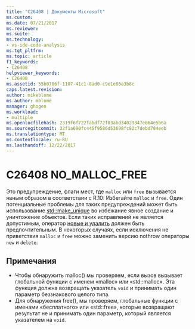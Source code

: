 ```yaml
---
title: "C26408 | Документы Microsoft"
ms.custom: 
ms.date: 07/21/2017
ms.reviewer: 
ms.suite: 
ms.technology:
- vs-ide-code-analysis
ms.tgt_pltfrm: 
ms.topic: article
f1_keywords:
- C26408
helpviewer_keywords:
- C26408
ms.assetid: 55b0706f-1107-41c1-8ad0-c9e1e86a3b8c
caps.latest.revision: 
author: mikeblome
ms.author: mblome
manager: ghogen
ms.workload:
- multiple
ms.openlocfilehash: 2319f6f722fabdf72f03abd34029347e064e5b6a
ms.sourcegitcommit: 32f1a690fc445f9586d53698fc82c7debd784eeb
ms.translationtype: MT
ms.contentlocale: ru-RU
ms.lasthandoff: 12/22/2017
---
```

# <a name="c26408-nomallocfree"></a>C26408 NO_MALLOC_FREE
Это предупреждение, флаги мест, где `malloc` или `free` вызывается явным образом в соответствии с R.10: Избегайте `malloc` и `free`. Один потенциальные проблемы для таких предупреждений может быть использование [std::make_unique](/cpp/standard-library/memory-functions#make_unique) во избежание явное создание и уничтожение объектов. Если таких исправлений не является допустимым, оператор [новые и удалить](/cpp/cpp/new-and-delete-operators) должен быть предпочтительным. В некоторых случаях, если исключения не приветствия `malloc` и `free` можно заменить версию nothrow операторы `new` и `delete`.

## <a name="remarks"></a>Примечания
- Чтобы обнаружить malloc() мы проверяем, если вызов вызывает глобальной функции с именем «malloc» или «std::malloc». Эта функция должна возвращать указатель `void` и принимать один параметр беззнакового целого типа.
- Для обнаружения free(), мы проверяем, глобальные функции с именами «бесплатного» или «std::free», которые возвращают результат не и принимать один параметр, который является указателем на `void`.
